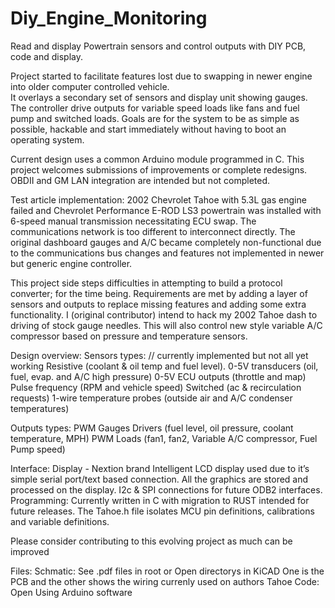 # Diy_Engine_Monitoring
Read and display Powertrain sensors and control outputs with DIY PCB, code and display.

Project started to facilitate features lost due to swapping in newer engine into older computer controlled vehicle.  
It overlays a secondary set of sensors and display unit showing gauges.  The controller drive outputs for variable speed loads like fans and fuel pump and switched loads.
Goals are for the system to be as simple as possible, hackable and start immediately without having to boot an operating system.

Current design uses a common Arduino module programmed in C.  This project welcomes submissions of improvements or complete redesigns.
OBDII and GM LAN integration are intended but not completed.

Test article implementation:
2002 Chevrolet Tahoe with 5.3L gas engine failed and Chevrolet Performance E-ROD LS3 powertrain was installed with 6-speed manual transmission necessitating ECU swap.  The communications network is too different to interconnect directly.  The original dashboard gauges and A/C became completely non-functional due to the communications bus changes and features not implemented in newer but generic engine controller.

This project side steps difficulties in attempting to build a protocol converter; for the time being.  Requirements are met by adding a layer of sensors and outputs to replace missing features and adding some extra functionality.  I (original contributor) intend to hack my 2002 Tahoe dash to driving of stock gauge needles.  This will also control new style variable A/C compressor based on pressure and temperature sensors. 

Design overview:
Sensors types:  // currently implemented but not all yet working
	Resistive (coolant & oil temp and fuel level).
	0-5V transducers (oil, fuel, evap. and A/C high pressure)
	0-5V ECU outputs (throttle and map)
	Pulse frequency (RPM and vehicle speed)
	Switched (ac & recirculation requests)
	1-wire temperature probes (outside air and A/C condenser temperatures)
 
Outputs types:
	PWM Gauges Drivers (fuel level, oil pressure, coolant temperature, MPH)
	PWM Loads (fan1, fan2, Variable A/C compressor, Fuel Pump speed)

Interface:
	Display - Nextion brand Intelligent LCD display used due to it’s simple serial port/text based connection.  All the graphics are stored and processed on the display. 
	I2c & SPI connections for future ODB2 interfaces.
Programming:
	Currently written in C with migration to RUST intended for future releases.
	The Tahoe.h file isolates MCU pin definitions, calibrations and variable definitions.
	

Please consider contributing to this evolving project as much can be improved

Files: 
	Schmatic: See .pdf files in root or Open directorys in KiCAD One is the PCB and the other shows the wiring currenly used on authors Tahoe
 	Code: Open Using Arduino software 

